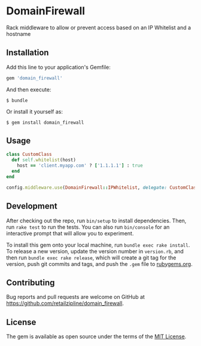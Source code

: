 # DomainFirewall

Rack middleware to allow or prevent access based on an IP Whitelist and a hostname

## Installation

Add this line to your application's Gemfile:

```ruby
gem 'domain_firewall'
```

And then execute:

    $ bundle

Or install it yourself as:

    $ gem install domain_firewall

## Usage

```ruby
class CustomClass
  def self.whitelist(host)
    host == 'client.myapp.com' ? ['1.1.1.1'] : true
  end
end

config.middleware.use(DomainFirewall::IPWhitelist, delegate: CustomClass)
```

## Development

After checking out the repo, run `bin/setup` to install dependencies. Then, run `rake test` to run the tests. You can also run `bin/console` for an interactive prompt that will allow you to experiment.

To install this gem onto your local machine, run `bundle exec rake install`. To release a new version, update the version number in `version.rb`, and then run `bundle exec rake release`, which will create a git tag for the version, push git commits and tags, and push the `.gem` file to [rubygems.org](https://rubygems.org).

## Contributing

Bug reports and pull requests are welcome on GitHub at https://github.com/retailzipline/domain_firewall.

## License

The gem is available as open source under the terms of the [MIT License](http://opensource.org/licenses/MIT).


